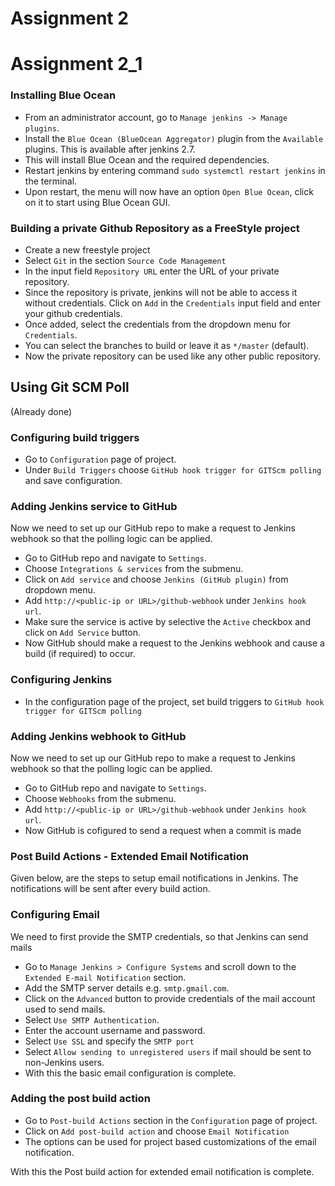 # Assignment 2
# Assignment 2_1

### Installing Blue Ocean
- From an administrator account, go to `Manage jenkins -> Manage plugins`.
- Install the `Blue Ocean (BlueOcean Aggregator)` plugin from the `Available` plugins. This is available after jenkins 2.7.
- This will install Blue Ocean and the required dependencies.
- Restart jenkins by entering command `sudo systemctl restart jenkins` in the terminal.
- Upon restart, the menu will now have an option `Open Blue Ocean`, click on it to start using Blue Ocean GUI.

### Building a private Github Repository as a FreeStyle project
- Create a new freestyle project
- Select `Git` in the section `Source Code Management`
- In the input field `Repository URL` enter the URL of your private repository.
- Since the repository is private, jenkins will not be able to access it without credentials. Click on `Add` in the `Credentials` input field and enter your github credentials.
- Once added, select the credentials from the dropdown menu for `Credentials`.
- You can select the branches to build or leave it as `*/master` (default).
- Now the private repository can be used like any other public repository.

## Using Git SCM Poll
(Already done)

### Configuring build triggers
- Go to `Configuration` page of project.
- Under `Build Triggers` choose `GitHub hook trigger for GITScm polling` and save
configuration.

### Adding Jenkins service to GitHub
Now we need to set up our GitHub repo to make a request to Jenkins webhook so
that the polling logic can be applied.
- Go to GitHub repo and navigate to `Settings`.
- Choose `Integrations & services` from the submenu.
- Click on `Add service` and choose `Jenkins (GitHub plugin)` from dropdown menu.
- Add `http://<public-ip or URL>/github-webhook` under `Jenkins hook url`.
- Make sure the service is active by selective the `Active` checkbox and click
on `Add Service` button.
- Now GitHub should make a request to the Jenkins webhook and cause a build
(if required) to occur.

### Configuring Jenkins
- In the configuration page of the project, set build triggers to `GitHub hook trigger for GITScm polling`

### Adding Jenkins webhook to GitHub
Now we need to set up our GitHub repo to make a request to Jenkins webhook so
that the polling logic can be applied.
- Go to GitHub repo and navigate to `Settings`.
- Choose `Webhooks` from the submenu.
- Add `http://<public-ip or URL>/github-webhook` under `Jenkins hook url`.
- Now GitHub is cofigured to send a request when a commit is made

### Post Build Actions - Extended Email Notification
Given below, are the steps to setup email notifications in Jenkins.
The notifications will be sent after every build action.  

### Configuring Email
We need to first provide the SMTP credentials, so that Jenkins can send mails

- Go to `Manage Jenkins > Configure Systems` and scroll down to the `Extended
E-mail Notification` section.
- Add the SMTP server details e.g. `smtp.gmail.com`.
- Click on the `Advanced` button to provide credentials of the mail account used to send mails.
- Select `Use SMTP Authentication`.
- Enter the account username and password.
- Select `Use SSL` and specify the `SMTP port`
- Select `Allow sending to unregistered users` if mail should be sent to
non-Jenkins users.
- With this the basic email configuration is complete.

### Adding the post build action
- Go to `Post-build Actions` section in the `Configuration` page of project.
- Click on `Add post-build action` and choose `Email Notification`
- The options can be used for project based customizations of the email notification.

With this the Post build action for extended email notification is complete.
